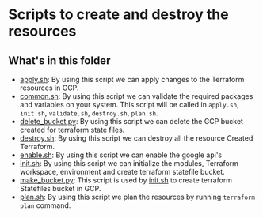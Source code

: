 # Scripts to create and destroy the resources

## What's in this folder

* [apply.sh](./apply.sh): By using this script we can apply changes to the Terraform resources in GCP.
* [common.sh](./common.sh): By using this script we can validate the required packages and variables on your system. This script will be called in `apply.sh`, `init.sh`, `validate.sh`, `destroy.sh`, `plan.sh`.  
* [delete_bucket.py](./delete_bucket.py): By using this script we can delete the GCP bucket created for terraform state files.
* [destroy.sh](./destroy.sh): By using this script we can destroy all the resource Created Terraform.  
* [enable.sh](./enable.sh): By using this script we can enable the google api's
* [init.sh](./init.sh): By using this script we can initialize the modules, Terraform workspace, environment and create terraform statefile bucket.
* [make_bucket.py](./make_bucket.py): This script is used by [init.sh](./init.sh) to create terraform Statefiles bucket in GCP.  
* [plan.sh](./plan.sh): By using this script we plan the resources by running `terraform plan` command. 
